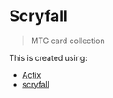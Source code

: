 # Scryfall

> MTG card collection

This is created using:

- [Actix](https://actix.rs)
- [scryfall](https://scryfall.com/docs/api/bulk-data)